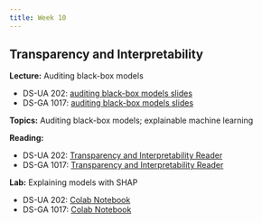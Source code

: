```yaml
---
title: Week 10
---
```


## Transparency and Interpretability

**Lecture:** Auditing black-box models

* DS-UA 202: [auditing black-box models slides](../../../assets/10_black_box_202.pdf)
* DS-GA 1017: [auditing black-box models slides](../../../assets/10_BlackBox_1017.pdf)


**Topics:** Auditing black-box models; explainable machine learning

**Reading:**

* DS-UA 202: [Transparency and Interpretability Reader](./../../assets/transparency_reader_ua202_2022)
* DS-GA 1017: [Transparency and Interpretability Reader](../../../assets/transparency_reader.pdf)

**Lab:** Explaining models with SHAP

* DS-UA 202: [Colab Notebook](https://colab.research.google.com/drive/1Y5qwGwy1v_l25ZOtZOPN15ZOfiQkfOWK?usp=sharing)
* DS-GA 1017: [Colab Notebook](https://colab.research.google.com/drive/1IyOjGaIMB_WCOn6vw16q_WCE3l52bqEp?usp=sharing)
